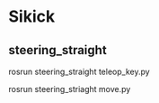 # Sikick


## steering_straight

rosrun steering_straight teleop_key.py

rosrun steering_striaght move.py

